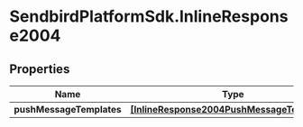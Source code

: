 # SendbirdPlatformSdk.InlineResponse2004

## Properties

Name | Type | Description | Notes
------------ | ------------- | ------------- | -------------
**pushMessageTemplates** | [**[InlineResponse2004PushMessageTemplates]**](InlineResponse2004PushMessageTemplates.md) |  | [optional] 


